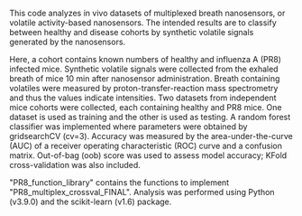 This code analyzes in vivo datasets of multiplexed breath nanosensors, or volatile activity-based nanosensors. 
The intended results are to classify between healthy and disease cohorts by synthetic volatile signals generated by the nanosensors.

Here, a cohort contains known numbers of healthy and influenza A (PR8) infected mice. 
Synthetic volatile signals were collected from the exhaled breath of mice 10 min after nanosensor administration. 
Breath containing volatiles were measured by proton-transfer-reaction mass spectrometry and thus the values indicate intensities. 
Two datasets from independent mice cohorts were collected, each containing healthy and PR8 mice. 
One dataset is used as training and the other is used as testing. 
A random forest classifier was implemented where parameters were obtained by gridsearchCV (cv=3).
Accuracy was measured by the area-under-the-curve (AUC) of a receiver operating characteristic (ROC) curve and a confusion matrix. 
Out-of-bag (oob) score was used to assess model accuracy; KFold cross-validation was also included. 

"PR8_function_library" contains the functions to implement "PR8_multiplex_crossval_FINAL".
Analysis was performed using Python (v3.9.0) and the scikit-learn (v1.6) package.
